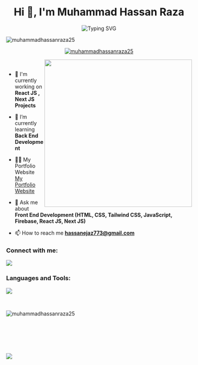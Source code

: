  <h1 align="center">Hi 👋, I'm Muhammad Hassan Raza</h1>
<!-- <h3 align="center">A passionate front end developer from Pakistan</h3> -->

<div align='center'><img align="center" src="https://readme-typing-svg.herokuapp.com?font=Fira+Code&weight=600&size=24&duration=3500&pause=500&color=151CF7&center=true&vCenter=true&width=435&lines=Front+End+Developer+👨🏻‍💻;Problem+Solver+💡⚡" alt="Typing SVG" /></div>

<p align="left"> <img src="https://komarev.com/ghpvc/?username=muhammadhassanraza25&label=Profile%20views&color=0e75b6&style=flat" alt="muhammadhassanraza25" /> </p>

<p align="center"> <a href="https://github.com/ryo-ma/github-profile-trophy"><img src="https://github-profile-trophy.vercel.app/?username=muhammadhassanraza25" alt="muhammadhassanraza25" /></a> </p>

<img align="right" width="400" src="https://unblast.com/wp-content/uploads/2022/08/Programmer-Illustration.jpg">
<br>

- 🔭 I'm currently working on **React JS , Next JS Projects**

- 🌱 I’m currently learning **Back End Development**
 
- 👨‍💻 My Portfolio Website [My Portfolio Website](https://muhammadhassanraza25.github.io/My-Portfolio-Website/)

- 💬 Ask me about **Front End Development (HTML, CSS, Tailwind CSS, JavaScript, Firebase, React JS, Next JS)**

- 📫 How to reach me **hassanejaz773@gmail.com**

<h3 align="left">Connect with me:</h3>
<p align="left">
<a href="https://www.linkedin.com/in/muhammad-hassan-raza-aab5402b7/" target="blank"><img src="https://skillicons.dev/icons?i=linkedin" /></a>
</p>

<h3 align="left">Languages and Tools:</h3>
<p align='left'>
    <img src="https://skillicons.dev/icons?i=html,css,bootstrap,js,git,github,vercel,tailwind,firebase,react,mui,next" />
</p>

<br>
<p><img align="left" src="https://github-readme-stats.vercel.app/api/top-langs?username=muhammadhassanraza25&show_icons=true&locale=en&layout=compact" alt="muhammadhassanraza25" /></p>

<br><br><br><br><br><br>
<p><img align="left" src="https://github-readme-streak-stats.herokuapp.com/?user=muhammadhassanraza25"/></p>
